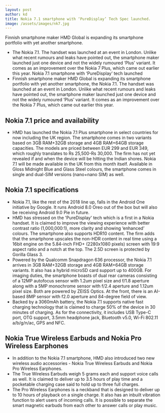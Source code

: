 ```yaml
---
layout: post
author: kd
title: Nokia 7.1 smartphone with ‘PureDisplay’ Tech Spec launched.
image: /assets/images/nk7.jpg
---
```


Finnish smartphone maker HMD Global is expanding its smartphone portfolio with yet another smartphone.

* The Nokia 7.1. The handset was launched at an event in London. Unlike what recent rumours and leaks have pointed out, the smartphone maker launched just one device and not the widely rumoured ‘Plus’ variant. It comes as an improvement over the Nokia 7 Plus, which came out earlier this year.
Nokia 7.1 smartphone with ‘PureDisplay’ tech launched
* Finnish smartphone maker HMD Global is expanding its smartphone portfolio with yet another smartphone, the Nokia 7.1. The handset was launched at an event in London. Unlike what recent rumours and leaks have pointed out, the smartphone maker launched just one device and not the widely rumoured ‘Plus’ variant. It comes as an improvement over the Nokia 7 Plus, which came out earlier this year.
## Nokia 7.1 price and availability
* HMD has launched the Nokia 7.1 Plus smartphone in select countries for now including the UK region. The smartphone comes in two variants based on 3GB RAM+32GB storage and 4GB RAM+64GB storage capacities. The models are priced between EUR 299 and EUR 349, which roughly translates to Rs 25,500-Rs 30,000. The firm has not yet revealed if and when the device will be hitting the Indian shores. Nokia 7.1 will be made available in the UK from this month itself. Available in Gloss Midnight Blue and Glass Steel colours, the smartphone comes in single and dual-SIM versions (nano+nano SIM) as well.
## Nokia 7.1 specifications
* Nokia 7.1, like the rest of the 2018 line up, falls in the Android One initiative by Google. It runs Android 8.0 Oreo out of the box but will also be receiving Android 9.0 Pie in future.
* HMD has stressed on the 'PureDisplay' tech which is a first in a Nokia handset. It is claimed to improve the viewing experience with better contrast ratio (1,000,000:1), more clarity and showing ‘enhanced’ colours. The smartphone also supports HDR10 content. The firm adds that the smartphone upscales the non-HDR content in real time using a 16bit engine on the 5.84-inch FHD+ (2280x1080 pixels) screen with 19:9 aspect ratio and a notch at the top. The 2.5D screen is protected by Gorilla Glass 3.
* Powered by the Qualcomm Snapdragon 636 processor, the Nokia 7.1 arrives in 3GB RAM+32GB storage and 4GB RAM+64GB storage variants. It also has a hybrid microSD card support up to 400GB.
For imaging duties, the smartphone boasts of dual rear cameras consisting of a 12MP autofocus sensor with 1.2um pixel size and f/1.8 aperture along with a 5MP monochrome sensor with f/2.4 aperture and 1.12um pixel size. Both are powered by ZEISS Optics. At the front, there is an AI-based 8MP sensor with f2.0 aperture and 84-degree field of view.
* Backed by a 3060mAh battery, the Nokia 7.1 supports native fast charging technology that is claimed to charge 50% of the device in 30 minutes of charging. As for the connectivity, it includes USB Type-C port, OTG support, 3.5mm headphone jack, Bluetooth v5.0, Wi-Fi 802.11 a/b/g/n/ac, GPS and NFC.
## Nokia True Wireless Earbuds and Nokia Pro Wireless Earphones
* In addition to the Nokia 7.1 smartphone, HMD also introduced two new wireless audio accessories - Nokia True Wireless Earbuds and Nokia Pro Wireless Earphones.
* The True Wireless Earbuds weigh 5 grams each and support voice calls as well. It is claimed to deliver up to 3.5 hours of play time and a pocketable charging case said to hold up to three full charges.
* The Pro Wireless Earphones is a neckband that is designed to deliver up to 10 hours of playback on a single charge. It also has an inbuilt vibration function to alert users of incoming calls. It is possible to separate the smart magnetic earbuds from each other to answer calls or play music.
